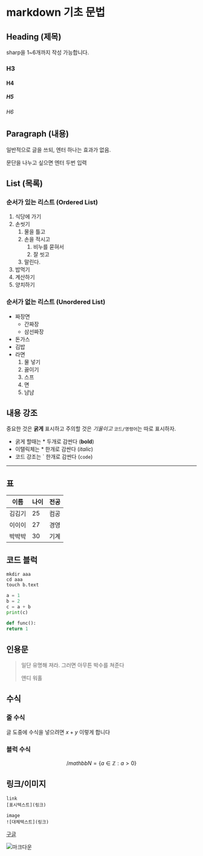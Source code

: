 # markdown 기초 문법

## Heading (제목)
sharp을 1~6개까지 작성 가능합니다.
### H3
#### H4
##### H5
###### H6

## Paragraph (내용)
일반적으로 글을 쓰되, 
엔터 하나는 효과가 없음.

문단을 나누고 싶으면 엔터 두번 입력

## List (목록)
### 순서가 있는 리스트 (Ordered List)
1. 식당에 가기
2. 손씻기
   1. 물을 틀고
   2. 손을 적시고
      1. 비누를 묻혀서
      2. 잘 씻고
   3. 말린다.
3. 밥먹기
4. 계산하기
5. 양치하기
   
### 순서가 없는 리스트 (Unordered List)
- 짜장면
  - 간짜장
  - 삼선짜장
- 돈가스
- 김밥
- 라면
    1. 물 넣기
    2. 끓이기
    3. 스프
    4. 면
    5. 냠냠


## 내용 강조
중요한 것은 **굵게** 표시하고 주의할 것은 
*기울이고* `코드/명령어`는 따로 표시하자.
- 굵게 할때는 * 두개로 감싼다 (**bold**)
- 이탤릭체는 * 한개로 감싼다 (*italic*)
- 코드 강조는 \` 한개로 감싼다 (`code`)

---

## 표

|이름|나이|전공|
|---|---|---|
|김김기|25|컴공|
|이이이|27|경영|
|박박박|30|기계|

## 코드 블럭
```
mkdir aaa
cd aaa
touch b.text
```

```python
a = 1
b = 2
c = a + b
print(c)

def func():
return 1
```

## 인용문
> 일단 유명해 져라. 그러면 아무튼 박수를 쳐준다
>
> 앤디 워홀

## 수식
### 줄 수식
글 도중에 수식을 넣으려면 $x + y$ 이렇게 합니다

### 블럭 수식
$$
/mathbb{N} = \{a\in\mathbb{Z}:a>0\}
$$

## 링크/이미지
```
link
[표시텍스트](링크)

image
![대체텍스트](링크)
```

[구글](http://google.com)

![마크다운](https://upload.wikimedia.org/wikipedia/commons/thumb/4/48/Markdown-mark.svg/600px-Markdown-mark.svg.png)